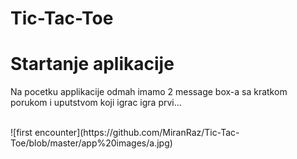 # Tic-Tac-Toe
<h1>Startanje aplikacije</h1>
<p>Na pocetku applikacije odmah imamo 2 message box-a sa kratkom porukom i uputstvom koji igrac igra prvi...</p><br>
![first encounter](https://github.com/MiranRaz/Tic-Tac-Toe/blob/master/app%20images/a.jpg)


